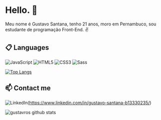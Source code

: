 # Hello. 👋

Meu nome é Gustavo Santana, tenho 21 anos, moro em Pernambuco, sou estudante de programação Front-End. ✌

## 📋 Languages

![JavaScript](https://img.shields.io/static/v1?style=for-the-badge&message=JavaScript&color=222222&logo=JavaScript&logoColor=F7DF1E&label=)
![HTML5](https://img.shields.io/static/v1?style=for-the-badge&message=HTML5&color=E34F26&logo=HTML5&logoColor=FFFFFF&label=)
![CSS3](https://img.shields.io/static/v1?style=for-the-badge&message=CSS3&color=1572B6&logo=CSS3&logoColor=FFFFFF&label=)
![Sass](https://img.shields.io/static/v1?style=for-the-badge&message=Sass&color=CC6699&logo=Sass&logoColor=FFFFFF&label=)

[![Top Langs](https://github-readme-stats.vercel.app/api/top-langs/?username=gustavros&layout=compact)]()

## 📫 Contact me

![LinkedIn](https://img.shields.io/static/v1?style=for-the-badge&message=LinkedIn&color=0A66C2&logo=LinkedIn&logoColor=FFFFFF&label=)(https://www.linkedin.com/in/gustavo-santana-b13330235/)

![gustavros github stats](https://github-readme-stats.vercel.app/api?username=gustavros&hide=[%22issues%22]&show_icons=true)
